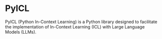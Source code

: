 # PyICL
PyICL (Python In-Context Learning) is a Python library designed to facilitate the implementation of In-Context Learning (ICL) with Large Language Models (LLMs). 
